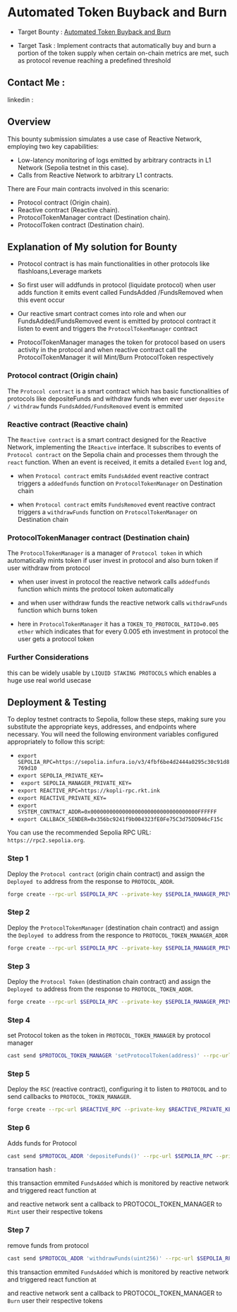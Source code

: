 # Automated Token Buyback and Burn


- Target Bounty : [Automated Token Buyback and Burn](https://github.com/Reactive-Network/reactive-bounties/issues/3)


- Target Task : Implement contracts that automatically buy and burn a portion of the token supply when certain on-chain metrics are met, such as protocol revenue reaching a predefined threshold 

## Contact Me :

linkedin : []()


## Overview


This bounty submission simulates a use case of Reactive Network,
 employing two key capabilities:


* Low-latency monitoring of logs emitted by arbitrary contracts in L1 Network (Sepolia testnet in this case).
* Calls from Reactive Network to arbitrary L1 contracts.










There are Four main contracts involved in this scenario:


* Protocol contract (Origin chain).
* Reactive contract (Reactive chain).
* ProtocolTokenManager contract (Destination chain).
* ProtocolToken contract (Destination chain).


## Explanation of My solution for Bounty


 - Protocol contract is has main functionalities in other protocols like flashloans,Leverage markets  


 - So first user will addfunds in protocol (liquidate protocol) when user adds function it emits event called FundsAdded /FundsRemoved when this event occur 


 - Our reactive smart contract comes into role and when our FundsAdded/FundsRemoved event is emitted by protocol contract it listen to event and triggers the `ProtocolTokenManager` contract 


 - ProtocolTokenManager manages the token for protocol based on users activity in the protocol and when reactive contract call the ProtocolTokenManager it will Mint/Burn ProtocolToken respectively


### Protocol contract (Origin chain) 


The `Protocol contract` is a smart contract which has basic functionalities of protocols like depositeFunds and withdraw funds when ever user `deposite / withdraw` funds `FundsAdded/FundsRemoved` event is emmited


### Reactive contract (Reactive chain) 


The `Reactive contract` is a smart contract designed for the Reactive Network, implementing the `IReactive` interface. It subscribes to events of `Protocol contract` on the Sepolia chain and processes them through the `react` function. When an event is received, it emits a detailed `Event` log and,


-  when `Protocol contract` emits `FundsAdded` event reactive contract triggers a `addedfunds` function on `ProtocolTokenManager` on Destination chain 


-  when `Protocol contract` emits `FundsRemoved` event reactive contract triggers a `withdrawFunds` function on `ProtocolTokenManager` on Destination chain 




### ProtocolTokenManager contract (Destination chain)


The `ProtocolTokenManager` is a manager of `Protocol token` in which automatically mints token if user invest in protocol and also burn token if user withdraw from protocol 

- when user invest in protocol the reactive network calls `addedfunds` function which mints the protocol token automatically

- and when user withdraw funds the reactive network calls `withdrawFunds` function which burns token 

- here in `ProtocolTokenManager` it has a `TOKEN_TO_PROTOCOL_RATIO=0.005 ether` which indicates that for every 0.005 eth investment in protocol the user gets a protocol token 



### Further Considerations


this can be widely usable by `LIQUID STAKING PROTOCOLS` which enables a huge use real world usecase 

## Deployment & Testing


To deploy testnet contracts to Sepolia, follow these steps, making sure you substitute the appropriate keys, addresses, and endpoints where necessary. You will need the following environment variables configured appropriately to follow this script:


* `export SEPOLIA_RPC=https://sepolia.infura.io/v3/4fbf6be4d2444a0295c30c91d8769d10`
* `export SEPOLIA_PRIVATE_KEY=`
* ` export SEPOLIA_MANAGER_PRIVATE_KEY=`
* `export REACTIVE_RPC=https://kopli-rpc.rkt.ink`
* `export REACTIVE_PRIVATE_KEY=`
* `export SYSTEM_CONTRACT_ADDR=0x0000000000000000000000000000000000FFFFFF`
* `export CALLBACK_SENDER=0x356bc9241f9b004323fE0Fe75C3d75DD946cF15c`


You can use the recommended Sepolia RPC URL: `https://rpc2.sepolia.org`.


### Step 1


Deploy the `Protocol contract` (origin chain contract) and assign the `Deployed to` address from the response to `PROTOCOL_ADDR`.


```bash
forge create --rpc-url $SEPOLIA_RPC --private-key $SEPOLIA_MANAGER_PRIVATE_KEY src/demos/BuybackandBurn/Protocol.sol:Protocol
```

### Step 2 

Deploy the `ProtocolTokenManager` (destination chain contract) and assign the `Deployed to` address from the responce to `PROTOCOL_TOKEN_MANAGER_ADDR`

```bash
forge create --rpc-url $SEPOLIA_RPC --private-key $SEPOLIA_MANAGER_PRIVATE_KEY src/demos/BuybackandBurn/ProtocolTokenManager.sol:ProtocolTokenManager --constructor-args $CALLBACK_SENDER
```


### Step 3


Deploy the `Protocol Token` (destination chain contract) and assign the `Deployed to` address from the response to `PROTOCOL_TOKEN_ADDR`.


```bash
forge create --rpc-url $SEPOLIA_RPC --private-key $SEPOLIA_MANAGER_PRIVATE_KEY src/demos/BuybackandBurn/ProtocolToken.sol:ProtocolToken --constructor-args $PROTOCOL_TOKEN_MANAGER_ADDR
```


### Step 4

set Protocol token as the token in `PROTOCOL_TOKEN_MANAGER`
by protocol manager

```bash 
cast send $PROTOCOL_TOKEN_MANAGER 'setProtocolToken(address)' --rpc-url $SEPOLIA_RPC --private-key $SEPOLIA_MANAGER_PRIVATE_KEY  $PROTOCOL_TOKEN_ADDR  --legacy 
```

### Step 5 

Deploy the `RSC` (reactive contract), configuring it to listen to `PROTOCOL` and to send callbacks to `PROTOCOL_TOKEN_MANAGER`.


```bash
forge create --rpc-url $REACTIVE_RPC --private-key $REACTIVE_PRIVATE_KEY src/demos/BuybackandBurn/ReactiveSmartcontract.sol:RSC --constructor-args $SYSTEM_CONTRACT_ADDR $PROTOCOL_ADDR $PROTOCOL_TOKEN_MANAGER_ADDR
```



### Step 6


Adds funds for Protocol 

```bash
cast send $PROTOCOL_ADDR 'depositeFunds()' --rpc-url $SEPOLIA_RPC --private-key $SEPOLIA_PRIVATE_KEY --value 0.01 ether
```

transation hash : []()

this transaction emmited `FundsAdded` which is monitored by reactive network and triggered  react function at []()

and reactive network sent a callback to PROTOCOL_TOKEN_MANAGER to `Mint` user their respective tokens

### Step 7 

remove funds from protocol

```bash
cast send $PROTOCOL_ADDR 'withdrawFunds(uint256)' --rpc-url $SEPOLIA_RPC --private-key $SEPOLIA_PRIVATE_KEY  0.01 ether
```

this transaction emmited `FundsAdded` which is monitored by reactive network and triggered  react function at []()

and reactive network sent a callback to PROTOCOL_TOKEN_MANAGER to `Burn` user their respective tokens